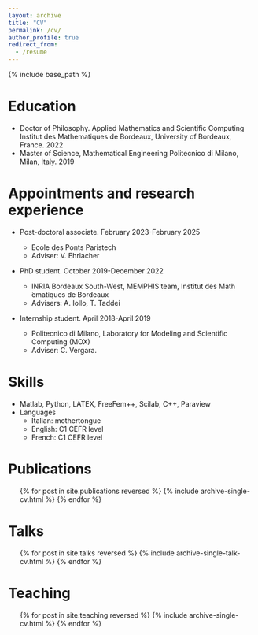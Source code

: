 ```yaml
---
layout: archive
title: "CV"
permalink: /cv/
author_profile: true
redirect_from:
  - /resume
---
```



{% include base_path %}

Education
======
* Doctor of Philosophy.
Applied Mathematics and Scientific Computing\
Institut des Mathematiques de Bordeaux, University of Bordeaux, France. 2022
* Master of Science, Mathematical Engineering Politecnico di Milano, Milan, Italy. 2019

Appointments and research experience
======
* Post-doctoral associate. February 2023-February 2025
  * Ecole des Ponts Paristech
  * Adviser: V. Ehrlacher

* PhD student. October 2019-December 2022
  * INRIA Bordeaux South-West, MEMPHIS team, Institut des Math ́ematiques de Bordeaux
  * Advisers: A. Iollo, T. Taddei

* Internship student. April 2018-April 2019
  * Politecnico di Milano, Laboratory for Modeling and Scientific Computing (MOX)
  * Adviser: C. Vergara.
  
Skills
======
* Matlab, Python, LATEX, FreeFem++, Scilab, C++, Paraview
* Languages
  * Italian: mothertongue
  * English: C1 CEFR level
  * French: C1 CEFR level

Publications
======
  <ul>{% for post in site.publications reversed %}
    {% include archive-single-cv.html %}
  {% endfor %}</ul>
  
Talks
======
  <ul>{% for post in site.talks reversed %}
    {% include archive-single-talk-cv.html  %}
  {% endfor %}</ul>
  
Teaching
======
  <ul>{% for post in site.teaching reversed %}
    {% include archive-single-cv.html %}
  {% endfor %}</ul>
  
